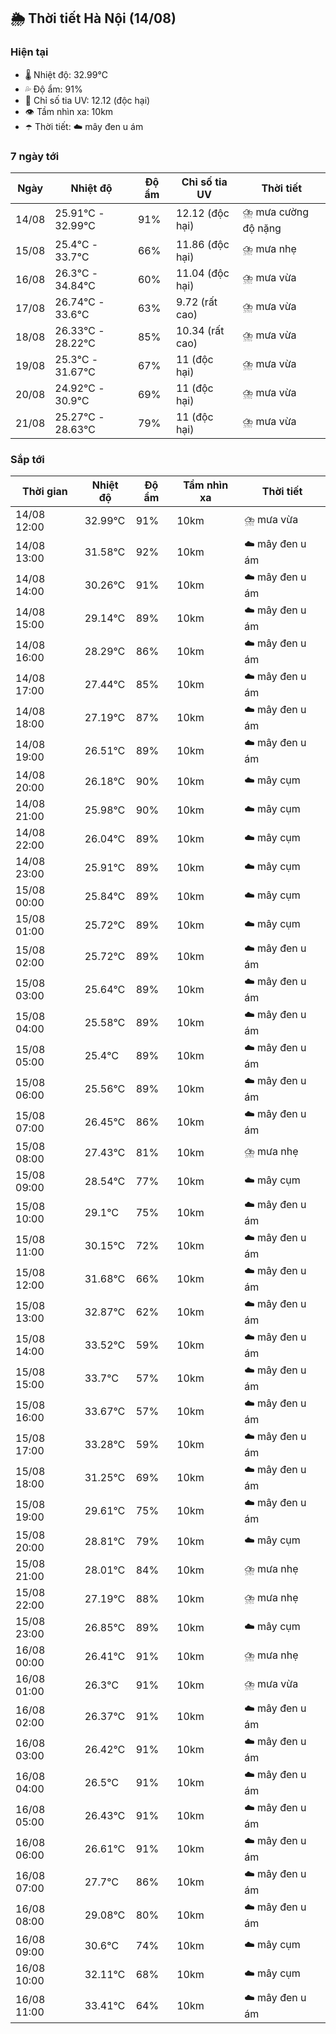 ## 🌦️ Thời tiết Hà Nội (14/08)

### Hiện tại

- 🌡️ Nhiệt độ: 32.99℃
- 💦 Độ ẩm: 91%
- 🌟 Chỉ số tia UV: 12.12 (độc hại)
- 👁️ Tầm nhìn xa: 10km
- ☂️ Thời tiết: ☁️ mây đen u ám

### 7 ngày tới

| Ngày | Nhiệt độ | Độ ẩm | Chỉ số tia UV | Thời tiết |
| --- | --- | --- | --- | --- |
| 14/08 | 25.91℃ - 32.99℃ | 91% | 12.12 (độc hại) | ⛈️ mưa cường độ nặng |
| 15/08 | 25.4℃ - 33.7℃ | 66% | 11.86 (độc hại) | ⛈️ mưa nhẹ |
| 16/08 | 26.3℃ - 34.84℃ | 60% | 11.04 (độc hại) | ⛈️ mưa vừa |
| 17/08 | 26.74℃ - 33.6℃ | 63% | 9.72 (rất cao) | ⛈️ mưa vừa |
| 18/08 | 26.33℃ - 28.22℃ | 85% | 10.34 (rất cao) | ⛈️ mưa vừa |
| 19/08 | 25.3℃ - 31.67℃ | 67% | 11 (độc hại) | ⛈️ mưa vừa |
| 20/08 | 24.92℃ - 30.9℃ | 69% | 11 (độc hại) | ⛈️ mưa vừa |
| 21/08 | 25.27℃ - 28.63℃ | 79% | 11 (độc hại) | ⛈️ mưa vừa |

### Sắp tới

| Thời gian | Nhiệt độ | Độ ẩm | Tầm nhìn xa | Thời tiết |
| --- | --- | --- | --- | --- |
| 14/08 12:00 | 32.99℃ | 91% | 10km | ⛈️ mưa vừa |
| 14/08 13:00 | 31.58℃ | 92% | 10km | ☁️ mây đen u ám |
| 14/08 14:00 | 30.26℃ | 91% | 10km | ☁️ mây đen u ám |
| 14/08 15:00 | 29.14℃ | 89% | 10km | ☁️ mây đen u ám |
| 14/08 16:00 | 28.29℃ | 86% | 10km | ☁️ mây đen u ám |
| 14/08 17:00 | 27.44℃ | 85% | 10km | ☁️ mây đen u ám |
| 14/08 18:00 | 27.19℃ | 87% | 10km | ☁️ mây đen u ám |
| 14/08 19:00 | 26.51℃ | 89% | 10km | ☁️ mây đen u ám |
| 14/08 20:00 | 26.18℃ | 90% | 10km | ☁️ mây cụm |
| 14/08 21:00 | 25.98℃ | 90% | 10km | ☁️ mây cụm |
| 14/08 22:00 | 26.04℃ | 89% | 10km | ☁️ mây cụm |
| 14/08 23:00 | 25.91℃ | 89% | 10km | ☁️ mây cụm |
| 15/08 00:00 | 25.84℃ | 89% | 10km | ☁️ mây cụm |
| 15/08 01:00 | 25.72℃ | 89% | 10km | ☁️ mây cụm |
| 15/08 02:00 | 25.72℃ | 89% | 10km | ☁️ mây đen u ám |
| 15/08 03:00 | 25.64℃ | 89% | 10km | ☁️ mây đen u ám |
| 15/08 04:00 | 25.58℃ | 89% | 10km | ☁️ mây đen u ám |
| 15/08 05:00 | 25.4℃ | 89% | 10km | ☁️ mây đen u ám |
| 15/08 06:00 | 25.56℃ | 89% | 10km | ☁️ mây đen u ám |
| 15/08 07:00 | 26.45℃ | 86% | 10km | ☁️ mây đen u ám |
| 15/08 08:00 | 27.43℃ | 81% | 10km | ⛈️ mưa nhẹ |
| 15/08 09:00 | 28.54℃ | 77% | 10km | ☁️ mây cụm |
| 15/08 10:00 | 29.1℃ | 75% | 10km | ☁️ mây đen u ám |
| 15/08 11:00 | 30.15℃ | 72% | 10km | ☁️ mây đen u ám |
| 15/08 12:00 | 31.68℃ | 66% | 10km | ☁️ mây đen u ám |
| 15/08 13:00 | 32.87℃ | 62% | 10km | ☁️ mây đen u ám |
| 15/08 14:00 | 33.52℃ | 59% | 10km | ☁️ mây đen u ám |
| 15/08 15:00 | 33.7℃ | 57% | 10km | ☁️ mây đen u ám |
| 15/08 16:00 | 33.67℃ | 57% | 10km | ☁️ mây đen u ám |
| 15/08 17:00 | 33.28℃ | 59% | 10km | ☁️ mây đen u ám |
| 15/08 18:00 | 31.25℃ | 69% | 10km | ☁️ mây đen u ám |
| 15/08 19:00 | 29.61℃ | 75% | 10km | ☁️ mây đen u ám |
| 15/08 20:00 | 28.81℃ | 79% | 10km | ☁️ mây cụm |
| 15/08 21:00 | 28.01℃ | 84% | 10km | ⛈️ mưa nhẹ |
| 15/08 22:00 | 27.19℃ | 88% | 10km | ⛈️ mưa nhẹ |
| 15/08 23:00 | 26.85℃ | 89% | 10km | ☁️ mây cụm |
| 16/08 00:00 | 26.41℃ | 91% | 10km | ⛈️ mưa nhẹ |
| 16/08 01:00 | 26.3℃ | 91% | 10km | ⛈️ mưa vừa |
| 16/08 02:00 | 26.37℃ | 91% | 10km | ☁️ mây đen u ám |
| 16/08 03:00 | 26.42℃ | 91% | 10km | ☁️ mây đen u ám |
| 16/08 04:00 | 26.5℃ | 91% | 10km | ☁️ mây đen u ám |
| 16/08 05:00 | 26.43℃ | 91% | 10km | ☁️ mây đen u ám |
| 16/08 06:00 | 26.61℃ | 91% | 10km | ☁️ mây đen u ám |
| 16/08 07:00 | 27.7℃ | 86% | 10km | ☁️ mây đen u ám |
| 16/08 08:00 | 29.08℃ | 80% | 10km | ☁️ mây đen u ám |
| 16/08 09:00 | 30.6℃ | 74% | 10km | ☁️ mây cụm |
| 16/08 10:00 | 32.11℃ | 68% | 10km | ☁️ mây cụm |
| 16/08 11:00 | 33.41℃ | 64% | 10km | ☁️ mây đen u ám |
